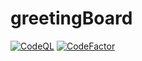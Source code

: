 # greetingBoard
[![CodeQL](https://github.com/solaris0051/greetingBoard/actions/workflows/github-code-scanning/codeql/badge.svg)](https://github.com/solaris0051/greetingBoard/actions/workflows/github-code-scanning/codeql)
[![CodeFactor](https://www.codefactor.io/repository/github/solaris0051/greetingboard/badge)](https://www.codefactor.io/repository/github/solaris0051/greetingboard)
